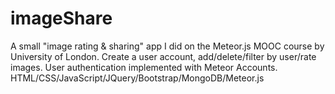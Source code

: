 # imageShare
A small "image rating & sharing" app I did on the Meteor.js MOOC course by University of London. Create a user account, add/delete/filter by user/rate images. User authentication implemented with Meteor Accounts.
HTML/CSS/JavaScript/JQuery/Bootstrap/MongoDB/Meteor.js
